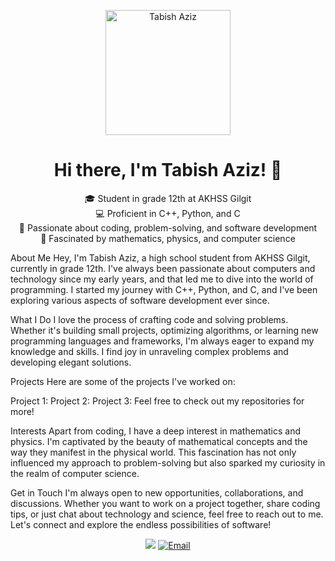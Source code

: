 <p align="center">
  <img src="https://upload.wikimedia.org/wikipedia/commons/thumb/a/a6/Anonymous_emblem.svg/800px-Anonymous_emblem.svg.png" alt="Tabish Aziz" width="200" height="200">
</p>
<h1 align="center">Hi there, I'm Tabish Aziz! 👋</h1>
<p align="center">
  🎓 Student in grade 12th at AKHSS Gilgit <br>
  💻 Proficient in C++, Python, and C <br>
  🚀 Passionate about coding, problem-solving, and software development <br>
  🧠 Fascinated by mathematics, physics, and computer science
</p>
About Me
Hey, I'm Tabish Aziz, a high school student from AKHSS Gilgit, currently in grade 12th. I've always been passionate about computers and technology since my early years, and that led me to dive into the world of programming. I started my journey with C++, Python, and C, and I've been exploring various aspects of software development ever since.

What I Do
I love the process of crafting code and solving problems. Whether it's building small projects, optimizing algorithms, or learning new programming languages and frameworks, I'm always eager to expand my knowledge and skills. I find joy in unraveling complex problems and developing elegant solutions.

Projects
Here are some of the projects I've worked on:

Project 1: 
Project 2: 
Project 3: 
Feel free to check out my repositories for more!

Interests
Apart from coding, I have a deep interest in mathematics and physics. I'm captivated by the beauty of mathematical concepts and the way they manifest in the physical world. This fascination has not only influenced my approach to problem-solving but also sparked my curiosity in the realm of computer science.

Get in Touch
I'm always open to new opportunities, collaborations, and discussions. Whether you want to work on a project together, share coding tips, or just chat about technology and science, feel free to reach out to me. Let's connect and explore the endless possibilities of software!

<p align="center">
  <a href="mailto:tabishazizbercha@gmail.com"><img src="https://d1muf25xaso8hp.cloudfront.net/https%3A%2F%2Fmeta-q.cdn.bubble.io%2Ff1626355319613x484158047569452200%2FGmail_Small_Business.gif?w=&h=&auto=compress&dpr=1&fit=max"></a>
  <a href="https://www.instagram.com/tabishbarcha/"><img src="https://upload.wikimedia.org/wikipedia/commons/thumb/a/a5/Instagram_icon.png/600px-Instagram_icon.png?20200512141346" alt="Email"></a>
  <a href="https://cdn-icons-png.flaticon.com/256/174/174857.png"></a>
</p>
